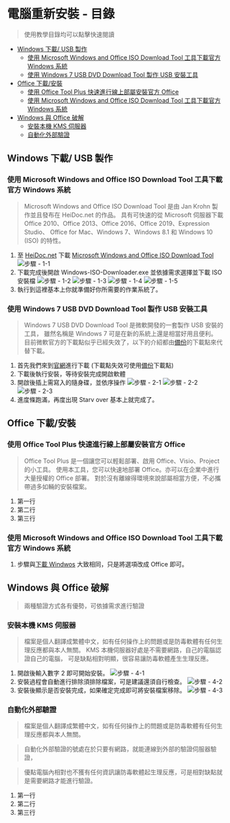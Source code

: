 # 電腦重新安裝 - 目錄

>使用教學目錄均可以點擊快速閱讀

* [Windows 下載/ USB 製作](#windows-下載-usb-製作)
  * [使用 Microsoft Windows and Office ISO Download Tool 工具下載官方 Windows 系統](#使用-microsoft-windows-and-office-iso-download-tool-工具下載官方-windows-系統)
  * [使用 Windows 7 USB DVD Download Tool 製作 USB 安裝工具](#使用-windows-7-usb-dvd-download-tool-製作-usb-安裝工具)
* [Office 下載/安裝](#office-下載安裝)
  * [使用 Office Tool Plus 快速進行線上部屬安裝官方 Office](#使用-office-tool-plus-快速進行線上部屬安裝官方-office)
  * [使用 Microsoft Windows and Office ISO Download Tool 工具下載官方 Windows 系統](#使用-microsoft-windows-and-office-iso-download-tool-工具下載官方-windows-系統-1)
* [Windows 與 Office 破解](#windows-與-office-破解)
  * [安裝本機 KMS 伺服器](#安裝本機-kms-伺服器)
  * [自動化外部驗證](#自動化外部驗證)

## Windows 下載/ USB 製作
### 使用 Microsoft Windows and Office ISO Download Tool 工具下載官方 Windows 系統

>Microsoft Windows and Office ISO Download Tool 是由 Jan Krohn 製作並且發布在 HeiDoc.net 的作品。
>具有可快速的從 Microsoft 伺服器下載 Office 2010、Office 2013、Office 2016、Office 2019、Expression Studio、
>Office for Mac、Windows 7、Windows 8.1 和 Windows 10 (ISO) 的特性。

1. 至 [HeiDoc.net](HeiDoc.net) 下載 [Microsoft Windows and Office ISO Download Tool](https://heidoc.net/joomla/technology-science/microsoft/67-microsoft-windows-and-office-iso-download-tool)
![步驟 - 1-1](https://github.com/cracky5322/System_Reinstall/blob/main/image/Microsoft-Windows-and-Office-ISO-Download-Tool/1.png?raw=true "步驟 - 1-1")
2. 下載完成後開啟 Windows-ISO-Downloader.exe 並依據需求選擇並下載 ISO 安裝檔
![步驟 - 1-2](https://github.com/cracky5322/System_Reinstall/blob/main/image/Microsoft-Windows-and-Office-ISO-Download-Tool/2.png?raw=true "步驟 - 1-2")
![步驟 - 1-3](https://github.com/cracky5322/System_Reinstall/blob/main/image/Microsoft-Windows-and-Office-ISO-Download-Tool/3.png?raw=true "步驟 - 1-3")
![步驟 - 1-4](https://github.com/cracky5322/System_Reinstall/blob/main/image/Microsoft-Windows-and-Office-ISO-Download-Tool/4.png?raw=true "步驟 - 1-4")
![步驟 - 1-5](https://github.com/cracky5322/System_Reinstall/blob/main/image/Microsoft-Windows-and-Office-ISO-Download-Tool/5.png?raw=true "步驟 - 1-5")
3. 執行到這裡基本上你就準備好你所需要的作業系統了。

### 使用 Windows 7 USB DVD Download Tool 製作 USB 安裝工具

>Windows 7 USB DVD Download Tool 是微軟開發的一套製作 USB 安裝的工具，
>雖然名稱是 Windows 7 可是在新的系統上還是相當好用且便利。
>目前微軟官方的下載點似乎已經失效了，以下的介紹都由[備份](https://github.com/cracky5322/System_Reinstall/releases/tag/1-2)的下載點來代替下載。

1. 首先我們來到[官網](https://www.microsoft.com/en-us/download/windows-usb-dvd-download-tool)進行下載 (下載點失效可使用[備份](https://github.com/cracky5322/System_Reinstall/releases/tag/1-2)下載點)
2. 下載後執行安裝，等待安裝完成開啟軟體
3. 開啟後插上需寫入的隨身碟，並依序操作
![步驟 - 2-1](https://github.com/cracky5322/System_Reinstall/blob/main/image/Windows-USBDVD-Download-Tool/1.png?raw=true "步驟 - 2-1")
![步驟 - 2-2](https://github.com/cracky5322/System_Reinstall/blob/main/image/Windows-USBDVD-Download-Tool/2.png?raw=true "步驟 - 2-2")
![步驟 - 2-3](https://github.com/cracky5322/System_Reinstall/blob/main/image/Windows-USBDVD-Download-Tool/3.png?raw=true "步驟 - 2-3")
4. 進度條跑滿，再度出現 Starv over 基本上就完成了。

## Office 下載/安裝
### 使用 Office Tool Plus 快速進行線上部屬安裝官方 Office

>Office Tool Plus 是一個讓您可以輕鬆部署、啟用 Office、Visio、Project 的小工具。
>使用本工具，您可以快速地部署 Office。亦可以在企業中進行大量授權的 Office 部署。
>對於沒有離線得環境來說部屬相當方便，不必攜帶過多如輛的安裝檔案。

1. 第一行
2. 第二行
3. 第三行

### 使用 Microsoft Windows and Office ISO Download Tool 工具下載官方 Windows 系統
1. 步驟與[下載 Windwos](#使用-microsoft-windows-and-office-iso-download-tool-工具下載官方-windows-系統) 大致相同，只是將選項改成 Office 即可。

## Windows 與 Office 破解

>兩種驗證方式各有優勢，可依據需求進行驗證

### 安裝本機 KMS 伺服器

>檔案是個人翻譯成繁體中文，如有任何操作上的問題或是防毒軟體有任何生理反應都與本人無關。
>KMS 本機伺服器好處是不需要網路，自己的電腦認證自己的電腦，
>可是缺點相對明顯，很容易讓防毒軟體產生生理反應。

1. 開啟後輸入數字 2 即可開始安裝。
![步驟 - 4-1](https://github.com/cracky5322/System_Reinstall/blob/main/image/KMS/1.png?raw=true "步驟 - 4-1")
2. 安裝過程會自動進行排除須排除檔案，可是建議還須自行檢查。
![步驟 - 4-2](https://github.com/cracky5322/System_Reinstall/blob/main/image/KMS/2.png?raw=true "步驟 - 4-2")
3. 安裝後顯示是否安裝完成，如果確定完成即可將安裝檔案移除。
![步驟 - 4-3](https://github.com/cracky5322/System_Reinstall/blob/main/image/KMS/3.png?raw=true "步驟 - 4-3")

### 自動化外部驗證

>檔案是個人翻譯成繁體中文，如有任何操作上的問題或是防毒軟體有任何生理反應都與本人無關。

>自動化外部驗證的號處在於只要有網路，就能連線到外部的驗證伺服器驗證，

>優點電腦內相對也不獲有任何資訊讓防毒軟體起生理反應，可是相對缺點就是需要網路才能進行驗證。


1. 第一行
2. 第二行
3. 第三行
